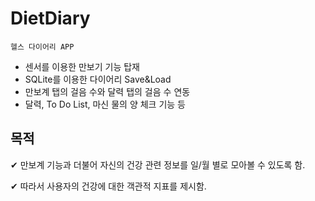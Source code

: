 # DietDiary

	헬스 다이어리 APP
- 센서를 이용한 만보기 기능 탑재
- SQLite를 이용한 다이어리 Save&Load
- 만보계 탭의 걸음 수와 달력 탭의 걸음 수 연동
- 달력, To Do List, 마신 물의 양 체크 기능 등

## 목적
✔ 만보계 기능과 더불어 자신의 건강 관련 정보를 일/월 별로 모아볼 수 있도록 함.

✔ 따라서 사용자의 건강에 대한 객관적 지표를 제시함.
